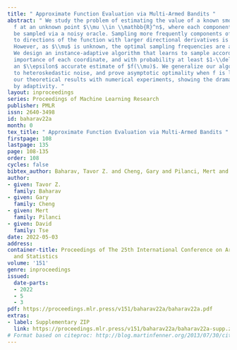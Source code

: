 ```yaml
---
title: " Approximate Function Evaluation via Multi-Armed Bandits "
abstract: " We study the problem of estimating the value of a known smooth function
  f at an unknown point $\\mu \\in \\mathbb{R}^n$, where each component $\\mu_i$ can
  be sampled via a noisy oracle. Sampling more frequently components of $\\mu$ corresponding
  to directions of the function with larger directional derivatives is more sample-efficient.
  However, as $\\mu$ is unknown, the optimal sampling frequencies are also unknown.
  We design an instance-adaptive algorithm that learns to sample according to the
  importance of each coordinate, and with probability at least $1-\\delta$ returns
  an $\\epsilon$ accurate estimate of $f(\\mu)$. We generalize our algorithm to adapt
  to heteroskedastic noise, and prove asymptotic optimality when f is linear. We corroborate
  our theoretical results with numerical experiments, showing the dramatic gains afforded
  by adaptivity. "
layout: inproceedings
series: Proceedings of Machine Learning Research
publisher: PMLR
issn: 2640-3498
id: baharav22a
month: 0
tex_title: " Approximate Function Evaluation via Multi-Armed Bandits "
firstpage: 108
lastpage: 135
page: 108-135
order: 108
cycles: false
bibtex_author: Baharav, Tavor Z. and Cheng, Gary and Pilanci, Mert and Tse, David
author:
- given: Tavor Z.
  family: Baharav
- given: Gary
  family: Cheng
- given: Mert
  family: Pilanci
- given: David
  family: Tse
date: 2022-05-03
address:
container-title: Proceedings of The 25th International Conference on Artificial Intelligence
  and Statistics
volume: '151'
genre: inproceedings
issued:
  date-parts:
  - 2022
  - 5
  - 3
pdf: https://proceedings.mlr.press/v151/baharav22a/baharav22a.pdf
extras:
- label: Supplementary ZIP
  link: https://proceedings.mlr.press/v151/baharav22a/baharav22a-supp.zip
# Format based on citeproc: http://blog.martinfenner.org/2013/07/30/citeproc-yaml-for-bibliographies/
---
```

